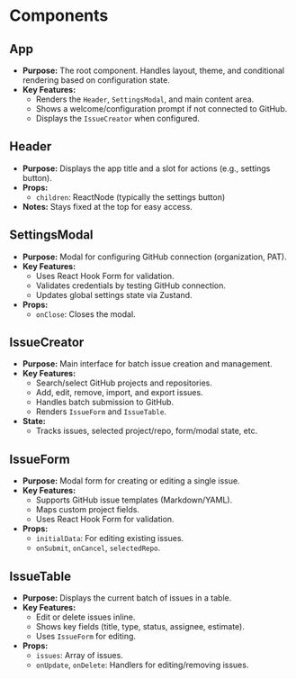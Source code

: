 # Components

## App

- **Purpose:** The root component. Handles layout, theme, and conditional rendering based on configuration state.
- **Key Features:**
  - Renders the `Header`, `SettingsModal`, and main content area.
  - Shows a welcome/configuration prompt if not connected to GitHub.
  - Displays the `IssueCreator` when configured.

## Header

- **Purpose:** Displays the app title and a slot for actions (e.g., settings button).
- **Props:**
  - `children`: ReactNode (typically the settings button)
- **Notes:** Stays fixed at the top for easy access.

## SettingsModal

- **Purpose:** Modal for configuring GitHub connection (organization, PAT).
- **Key Features:**
  - Uses React Hook Form for validation.
  - Validates credentials by testing GitHub connection.
  - Updates global settings state via Zustand.
- **Props:**
  - `onClose`: Closes the modal.

## IssueCreator

- **Purpose:** Main interface for batch issue creation and management.
- **Key Features:**
  - Search/select GitHub projects and repositories.
  - Add, edit, remove, import, and export issues.
  - Handles batch submission to GitHub.
  - Renders `IssueForm` and `IssueTable`.
- **State:**
  - Tracks issues, selected project/repo, form/modal state, etc.

## IssueForm

- **Purpose:** Modal form for creating or editing a single issue.
- **Key Features:**
  - Supports GitHub issue templates (Markdown/YAML).
  - Maps custom project fields.
  - Uses React Hook Form for validation.
- **Props:**
  - `initialData`: For editing existing issues.
  - `onSubmit`, `onCancel`, `selectedRepo`.

## IssueTable

- **Purpose:** Displays the current batch of issues in a table.
- **Key Features:**
  - Edit or delete issues inline.
  - Shows key fields (title, type, status, assignee, estimate).
  - Uses `IssueForm` for editing.
- **Props:**
  - `issues`: Array of issues.
  - `onUpdate`, `onDelete`: Handlers for editing/removing issues.
